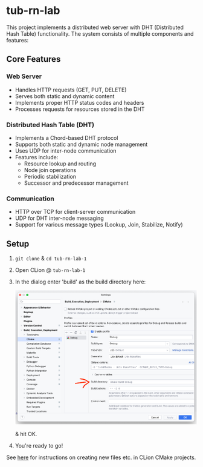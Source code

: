 # tub-rn-lab

This project implements a distributed web server with DHT (Distributed Hash Table) functionality. The system consists of multiple components and features:

## Core Features

### Web Server

- Handles HTTP requests (GET, PUT, DELETE)
- Serves both static and dynamic content
- Implements proper HTTP status codes and headers
- Processes requests for resources stored in the DHT

### Distributed Hash Table (DHT)

- Implements a Chord-based DHT protocol
- Supports both static and dynamic node management
- Uses UDP for inter-node communication
- Features include:
  - Resource lookup and routing
  - Node join operations
  - Periodic stabilization
  - Successor and predecessor management

### Communication

- HTTP over TCP for client-server communication
- UDP for DHT inter-node messaging
- Support for various message types (Lookup, Join, Stabilize, Notify)

## Setup

1. `git clone` & `cd tub-rn-lab-1`
2. Open CLion @ `tub-rn-lab-1`
3. In the dialog enter 'build' as the build directory here: 
   
   ![279518875-84040d89-7bf6-4010-b69c-cbc1e50fdcb6.png](https://github.com/gabo539/tub-rn-lab/blob/main/279518875-84040d89-7bf6-4010-b69c-cbc1e50fdcb6.png?raw=true)
   
   
   
    & hit OK.
4. You're ready to go!

See [here](https://www.jetbrains.com/help/clion/quick-cmake-tutorial.html#targets-configs) for instructions on creating new files etc. in CLion CMake projects.

